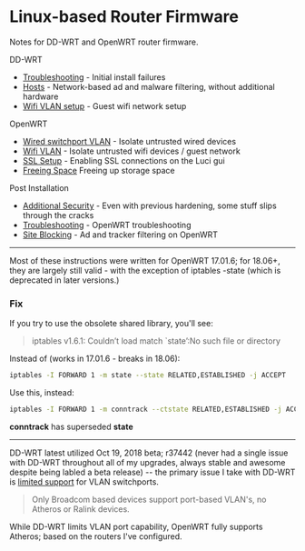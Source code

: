 # Linux-based Router Firmware

Notes for DD-WRT and OpenWRT router firmware.

DD-WRT
- [Troubleshooting](ddwrt-troubleshooting.md) - Initial install failures
- [Hosts](dd-wrt.md) - Network-based ad and malware filtering, without additional hardware
- [Wifi VLAN setup](dd-wrt-vlan.md) - Guest wifi network setup

OpenWRT
- [Wired switchport VLAN](openwrt-switchport-vlan.md) - Isolate untrusted wired devices
- [Wifi VLAN](openwrt-wifi-vlan.md) - Isolate untrusted wifi devices / guest network
- [SSL Setup](openwrt-enable-ssl-gui.md) - Enabling SSL connections on the Luci gui
- [Freeing Space](openwrt-freeing-space.md) Freeing up storage space

Post Installation
- [Additional Security](additional-security.md) - Even with previous hardening, some stuff slips through the cracks
- [Troubleshooting](openwrt-troubleshooting.md) - OpenWRT troubleshooting
- [Site Blocking](openwrt-site-blocking.md) - Ad and tracker filtering on OpenWRT

***

Most of these instructions were written for OpenWRT 17.01.6; for 18.06+, they are largely still valid - with the exception of iptables -state (which is deprecated in later versions.)

### Fix
If you try to use the obsolete shared library, you'll see:
> iptables v1.6.1: Couldn’t load match `state’:No such file or directory

Instead of (works in 17.01.6 - breaks in 18.06):
```bash
iptables -I FORWARD 1 -m state --state RELATED,ESTABLISHED -j ACCEPT
```

Use this, instead:
```bash
iptables -I FORWARD 1 -m conntrack --ctstate RELATED,ESTABLISHED -j ACCEPT
```

**conntrack** has superseded **state**


***
DD-WRT latest utilized Oct 19, 2018 beta; r37442 (never had a single issue with DD-WRT throughout all of my upgrades, always stable and awesome despite being labled a beta release) -- the primary issue I take with DD-WRT is [limited support](https://wiki.dd-wrt.com/wiki/index.php/VLAN_Support) for VLAN switchports.

> Only Broadcom based devices support port-based VLAN's, no Atheros or Ralink devices.

While DD-WRT limits VLAN port capability, OpenWRT fully supports Atheros; based on the routers I've configured.
